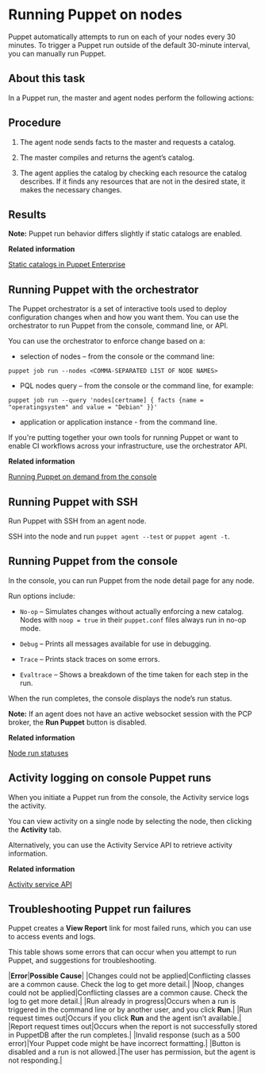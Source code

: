 # Running Puppet on nodes

Puppet automatically attempts to run on each of your nodes every 30 minutes. To trigger a Puppet run outside of the default 30-minute interval, you can manually run Puppet.

## About this task

In a Puppet run, the master and agent nodes perform the following actions:

## Procedure

1.  The agent node sends facts to the master and requests a catalog.

2.  The master compiles and returns the agent’s catalog.

3.  The agent applies the catalog by checking each resource the catalog describes. If it finds any resources that are not in the desired state, it makes the necessary changes.


## Results

**Note:** Puppet run behavior differs slightly if static catalogs are enabled.

**Related information**  


[Static catalogs in Puppet Enterprise](static_catalogs.md#)

## Running Puppet with the orchestrator

The Puppet orchestrator is a set of interactive tools used to deploy configuration changes when and how you want them. You can use the orchestrator to run Puppet from the console, command line, or API.

You can use the orchestrator to enforce change based on a:

-   selection of nodes – from the console or the command line:

```no-highlight
puppet job run --nodes <COMMA-SEPARATED LIST OF NODE NAMES>
```

-   PQL nodes query – from the console or the command line, for example:

```
puppet job run --query 'nodes[certname] { facts {name = "operatingsystem" and value = "Debian" }}'
```

-   application or application instance - from the command line.


If you're putting together your own tools for running Puppet or want to enable CI workflows across your infrastructure, use the orchestrator API.

**Related information**  


[Running Puppet on demand from the console](running_puppet_on_demand_in_the_console.md#)

## Running Puppet with SSH

Run Puppet with SSH from an agent node.

SSH into the node and run `puppet agent --test` or `puppet agent -t`.

## Running Puppet from the console

In the console, you can run Puppet from the node detail page for any node.

Run options include:

-   `No-op` – Simulates changes without actually enforcing a new catalog. Nodes with `noop = true` in their `puppet.conf` files always run in no-op mode.

-   `Debug` – Prints all messages available for use in debugging.

-   `Trace` – Prints stack traces on some errors.

-   `Evaltrace` – Shows a breakdown of the time taken for each step in the run.


When the run completes, the console displays the node’s run status.

**Note:** If an agent does not have an active websocket session with the PCP broker, the **Run Puppet** button is disabled.

**Related information**  


[Node run statuses](monitor_infrastructure_state.md#)

## Activity logging on console Puppet runs

When you initiate a Puppet run from the console, the Activity service logs the activity.

You can view activity on a single node by selecting the node, then clicking the **Activity** tab.

Alternatively, you can use the Activity Service API to retrieve activity information.

**Related information**  


[Activity service API](activity_api.md)

## Troubleshooting Puppet run failures

Puppet creates a **View Report** link for most failed runs, which you can use to access events and logs.

This table shows some errors that can occur when you attempt to run Puppet, and suggestions for troubleshooting.

|**Error**|**Possible Cause**|
|Changes could not be applied|Conflicting classes are a common cause. Check the log to get more detail.|
|Noop, changes could not be applied|Conflicting classes are a common cause. Check the log to get more detail.|
|Run already in progress|Occurs when a run is triggered in the command line or by another user, and you click **Run**.|
|Run request times out|Occurs if you click **Run** and the agent isn’t available.|
|Report request times out|Occurs when the report is not successfully stored in PuppetDB after the run completes.|
|Invalid response \(such as a 500 error\)|Your Puppet code might be have incorrect formatting.|
|Button is disabled and a run is not allowed.|The user has permission, but the agent is not responding.|

